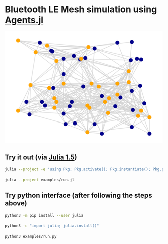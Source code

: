 # Bluetooth LE Mesh simulation using [Agents.jl](https://github.com/JuliaDynamics/Agents.jl)

![](graph.png)

## Try it out (via [Julia 1.5](https://julialang.org/downloads/))

```bash
julia --project -e 'using Pkg; Pkg.activate(); Pkg.instantiate(); Pkg.precompile()' # install dependencies

julia --project examples/run.jl
```

## Try python interface (after following the steps above)

```bash
python3 -m pip install --user julia

python3 -c "import julia; julia.install()"

python3 examples/run.py
```
